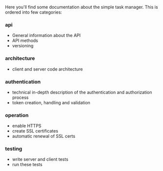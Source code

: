 Here you'll find some documentation about the simple task manager. This is ordered into few categories:

### api
* General information about the API
* API methods
* versioning

### architecture
* client and server code architecture

### authentication
* technical in-depth description of the authentication and authorization process
* token creation, handling and validation

### operation
* enable HTTPS
* create SSL certificates
* automatic renewal of SSL certs

### testing
* write server and client tests
* run these tests